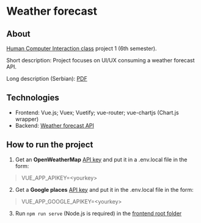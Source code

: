 # Weather forecast

## About 
[Human Computer Interaction class](http://www.ftn.uns.ac.rs/n419733901/human-computer-interaction) project 1 (6th semester).

Short description: Project focuses on UI/UX consuming a weather forecast API. 

Long description (Serbian): [PDF](project_description_serbian.pdf)

## Technologies

- Frontend: Vue.js; Vuex; Vuetify; vue-router; vue-chartjs (Chart.js wrapper)
- Backend: [Weather forecast API](openweathermap.org)

## How to run the project

1. Get an **OpenWeatherMap** [API key](openweathermap.org) and put it in a .env.local file in the form:
> VUE_APP_APIKEY=\<yourkey>

2. Get a **Google places** [API key](https://developers.google.com/places/web-service/intro?hl=en) and put it in the .env.local file in the form:
> VUE_APP_GOOGLE_APIKEY=\<yourkey>

3. Run `npm run serve` (Node.js is required) in the [frontend root folder](./weather-forecast-frontend)
